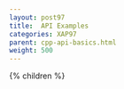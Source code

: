```yaml
---
layout: post97
title:  API Examples
categories: XAP97
parent: cpp-api-basics.html
weight: 500
---
```


{% children %}
